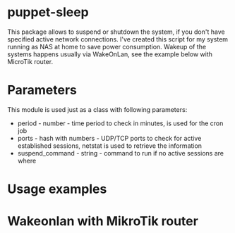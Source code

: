 puppet-sleep
============

This package allows to suspend or shutdown the system, if you don't have specified active network connections. I've created this script for my system running as NAS at home to save power consumption. Wakeup of the systems happens usually via WakeOnLan, see the example below with MicroTik router.

Parameters
==========
This module is used just as a class with following parameters:

  * period - number - time period to check in minutes, is used for the cron job
  * ports - hash with numbers - UDP/TCP ports to check for active established sessions, netstat is used to retrieve the information
  * suspend_command - string - command to run if no active sessions are where

Usage examples
==============

Wakeonlan with MikroTik router
==============================